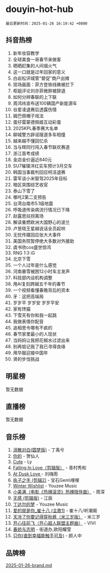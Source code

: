 # douyin-hot-hub

`最后更新时间：2025-01-26 16:19:42 +0800`

## 抖音热榜

1. 新年妆容教学
1. 全球美食一哥春节来做客
1. 晒晒赶集的人间烟火气
1. 这一口就是过年回家的意义
1. 白岩松评城管“督促”商户出摊
1. 现场画面：菲方登铁线礁被拦下
1. 柜姐评论刘亦菲微胖被辞退
1. 如何分辨春联的上下联
1. 周鸿祎宣布送100辆国产新能源车
1. 谷爱凌退赛后透露伤情
1. 姆巴佩帽子戏法
1. 蛋仔雷蒙德佩姬互动彩蛋
1. 2025KPL春季赛大名单
1. 聊城警方辟谣隧道多车相撞
1. 越来越不懂回忆杀
1. 当与辉同行闯入春节联欢赛道
1. 浙江首考成绩
1. 金店金价逼近840元
1. SU7璀璨洋红实车预计3月交车
1. 韩国当事裁判回应柯洁退赛
1. 雷军谈小米智驾2025年目标
1. 暗区突围综艺收官
1. 泰山下雪了
1. 哪吒2第二支预告
1. 台湾台南市5.1级地震
1. 呼吸道传染病流行情况已下降
1. 赵露思拄拐离场
1. 解读重燃欧洲大国野心的波兰
1. 卢昱晓王星越说话全员起哄
1. 无忧传媒回应张大大事件
1. 美国务院暂停绝大多数对外援助
1. 虞书欣cos盛世惊鸿
1. RNG 1:3 iG
1. 北京下雪
1. 一个人过年是什么感觉
1. 河南暴雪被困12小时车主发声
1. 科技部内设机构调整
1. 用AI复刻跨越五千年的春节
1. 一个视频看懂春晚背后的资本
1. 牙：这把高端局
1. 岁岁平 岁岁安 岁岁平安
1. 家有馋猫
1. 下雪天有你和我一起跳
1. 我做表情你配音
1. 追相思令哪有不疯的
1. 春节家里最小的人现状
1. 当妈妈让我把花椒水过滤出来
1. 别再惦记我了我已寻得良缘
1. 用华服迎接中国年
1. 贤的步伐挑战

## 明星榜

暂无数据

## 直播榜

暂无数据

## 音乐榜

1. [消散对白(圆梦版)](https://sf5-hl-cdn-tos.douyinstatic.com/obj/tos-cn-ve-2774/og4jB5I5IizzoZVAAAzWgBMAsMDWoArfwBOiFs) - 丁禹兮
1. [你的](https://sf5-hl-cdn-tos.douyinstatic.com/obj/tos-cn-ve-2774/oYuIeKf42jB7sEV6B2upMdpYAgfrQWj0FeRegh) - 贺仙人
1. [Cute](https://sf5-hl-cdn-tos.douyinstatic.com/obj/tos-cn-ve-2774/o4IbIzHWKAAB4wsS5qMBRiiAlEBGTpQRNfFvuo) - Ly
1. [Falling In Love（剪辑版）](https://sf5-hl-cdn-tos.douyinstatic.com/obj/tos-cn-ve-2774/o8ajpA8zzgBPahbBIO8AcKGBLJezFCRd1wfP9f) - 青村秀和
1. [ At Dusk  Love ](https://sf5-hl-cdn-tos.douyinstatic.com/obj/tos-cn-ve-2774/o8CrpCf5CaYgI4ZrtQgMQAFEfuGqNnRSDQAPBc) - 刘嗨雨
1. [执子之手 (剪辑2)](https://sf5-hl-cdn-tos.douyinstatic.com/obj/tos-cn-ve-2774/oUoZLQjCc31XzqsBnBQUNgeKtYPBcgbFDwtfcu) - 宝石Gem\哩哩
1. [Winter Wishlist](https://sf5-hl-cdn-tos.douyinstatic.com/obj/tos-cn-ve-2774/oIIgUOeamCFCVAzxN6MFRLIBlLGpUqQxeeHrLE) - Youzee Music
1. [小美满（电影《热辣滚烫》热辣陪伴曲）](https://sf5-hl-cdn-tos.douyinstatic.com/obj/tos-cn-ve-2774/o0GAn2lSgfZIDUgtevCGDQYnFg4CwnrBaxbTZL) - 周深
1. [无感 (剪辑版)](https://sf5-hl-cdn-tos.douyinstatic.com/obj/tos-cn-ve-2774/o0eIsUzJBDlQaQFC5OFlgbMEZC1TFYBftOBn6p) - 江辰
1. [丁达尔的梦](https://sf5-hl-cdn-tos.douyinstatic.com/obj/tos-cn-ve-2774/oMU3WirUZBVQkAC9ccG5P2IQirziZM2RTInUY) - Youzee Music
1. [爱的就是你_崔十八 (主歌1)](https://sf5-hl-cdn-tos.douyinstatic.com/obj/tos-cn-ve-2774/oI5BO5DhFZ6UTcNCnZaOCBLtZ7WIMQGfgnXf5E) - 崔十八/听潮阁
1. [天冷了你要记得穿秋裤（米三岁版）](https://sf5-hl-cdn-tos.douyinstatic.com/obj/tos-cn-ve-2774/oQlIwVIDWiZ6BQilAorS7MA0AgCkQDvcZAdm1) - 米三岁
1. [开心往前飞（开心超人联盟主题曲）](https://sf5-hl-cdn-tos.douyinstatic.com/obj/tos-cn-ve-2774/9d8fb7c82cf1421fb93a9fe925275e0a) - VIVI
1. [春娇与志明](https://sf5-hl-cdn-tos.douyinstatic.com/obj/tos-cn-ve-2774/e530d8fceb7044b39707d7f9ff54add1) - 街道办,欧阳耀莹
1. [只你(直到幸福能触手可及)](https://sf5-hl-cdn-tos.douyinstatic.com/obj/tos-cn-ve-2774/o0lBkRDzFTeaVSUz3ZZSCBVtZ5DIMQGfgmEAuE) - 颜人中

## 品牌榜

[2025-01-26-brand.md](2025-01-26-brand.md)

